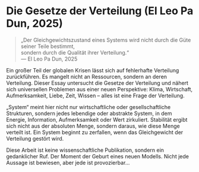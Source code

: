 # Die Gesetze der Verteilung (El Leo Pa Dun, 2025)

> „Der Gleichgewichtszustand eines Systems wird nicht durch die Güte seiner Teile bestimmt,  
> sondern durch die Qualität ihrer Verteilung.“  
> — El Leo Pa Dun, 2025

Ein großer Teil der globalen Krisen lässt sich auf fehlerhafte Verteilung zurückführen. Es mangelt nicht an Ressourcen, sondern an deren Verteilung. Dieser Essay untersucht die Gesetze der Verteilung und nähert sich universellen Problemen aus einer neuen Perspektive: Klima, Wirtschaft, Aufmerksamkeit, Liebe, Zeit, Wissen – alles ist eine Frage der Verteilung.

„System“ meint hier nicht nur wirtschaftliche oder gesellschaftliche Strukturen, sondern jedes lebendige oder abstrakte System, in dem Energie, Information, Aufmerksamkeit oder Wert zirkuliert. Stabilität ergibt sich nicht aus der absoluten Menge, sondern daraus, wie diese Menge verteilt ist. Ein System beginnt zu zerfallen, wenn das Gleichgewicht der Verteilung gestört wird.

Diese Arbeit ist keine wissenschaftliche Publikation, sondern ein gedanklicher Ruf. Der Moment der Geburt eines neuen Modells. Nicht jede Aussage ist bewiesen, aber jede ist provozierbar...
